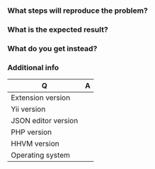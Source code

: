 ### What steps will reproduce the problem?

### What is the expected result?

### What do you get instead?

### Additional info

| Q                   | A
|---------------------|---
| Extension version   | 
| Yii version         | 
| JSON editor version | 
| PHP version         | 
| HHVM version        | 
| Operating system    | 
